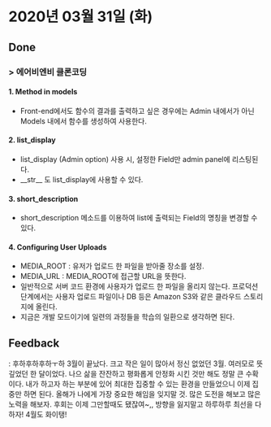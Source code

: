 # 2020년 03월 31일 (화) 

## Done

### > 에어비엔비 클론코딩

#### 1. Method in models

- Front-end에서도 함수의 결과를 출력하고 싶은 경우에는 Admin 내에서가 아닌 Models 내에서 함수를 생성하여 사용한다.

#### 2. list_display

- list_display (Admin option) 사용 시, 설정한 Field만 admin panel에 리스팅된다.
- \_\_str\_\_ 도 list_display에 사용할 수 있다.

#### 3. short_description

- short_description 메소드를 이용하여 list에 출력되는 Field의 명칭을 변경할 수 있다.

#### 4. Configuring User Uploads

- MEDIA_ROOT : 유저가 업로드 한 파일을 받아줄 장소를 설정.
- MEDIA_URL : MEDIA_ROOT에 접근할 URL을 뜻한다.
- 일반적으로 서버 코드 환경에 사용자가 업로드 한 파일을 올리지 않는다. 프로덕션 단계에서는 사용자 업로드 파일이나 DB 등은 Amazon S3와 같은 클라우드 스토리지에 올린다.
- 지금은 개발 모드이기에 일련의 과정들을 학습의 일환으로 생각하면 된다.

## Feedback

: 후하후하후하ㅜ하 3월이 끝났다. 크고 작은 일이 많아서 정신 없었던 3월. 여러모로 뜻깊었던 한 달이었다. 나으 삶을 잔잔하고 평화롭게 안정화 시킨 것만 해도 정말 큰 수확이다. 내가 하고자 하는 부분에 있어 최대한 집중할 수 있는 환경을 만들었으니 이제 집중만 하면 된다. 올해가 나에게 가장 중요한 해임을 잊지말 것. 많은 도전을 해보고 많은 노력을 해보자. 후회는 이제 그만할때도 됐잖여~,, 방향을 잃지말고 하루하루 최선을 다하자! 4월도 화이탱! 

